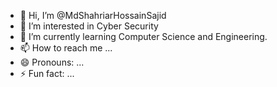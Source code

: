 - 👋 Hi, I’m @MdShahriarHossainSajid
- 👀 I’m interested in Cyber Security
- 🌱 I’m currently learning Computer Science and Engineering.
- 📫 How to reach me ...
- 😄 Pronouns: ...
- ⚡ Fun fact: ...

<!---
MdShahriarHossainSajid/MdShahriarHossainSajid is a ✨ special ✨ repository because its `README.md` (this file) appears on your GitHub profile.
You can click the Preview link to take a look at your changes.
--->
